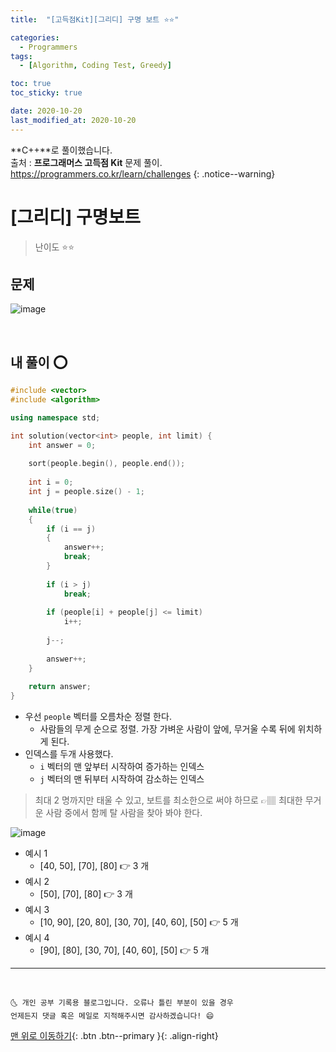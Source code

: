 ```yaml
---
title:  "[고득점Kit][그리디] 구명 보트 ⭐⭐" 

categories:
  - Programmers
tags:
  - [Algorithm, Coding Test, Greedy]

toc: true
toc_sticky: true

date: 2020-10-20
last_modified_at: 2020-10-20
---
```


**C++**로 풀이했습니다.  
출처 : **프로그래머스 고득점 Kit** 문제 풀이. <https://programmers.co.kr/learn/challenges>
{: .notice--warning}

# [그리디] 구명보트

> 난이도 ⭐⭐

## 문제

![image](https://user-images.githubusercontent.com/42318591/96545243-fc50e180-12e2-11eb-8b61-a1dd0cd991ec.png)


<br>

## 내 풀이 ⭕

```cpp
#include <vector>
#include <algorithm>

using namespace std;

int solution(vector<int> people, int limit) {
    int answer = 0;
    
    sort(people.begin(), people.end());
    
    int i = 0;
    int j = people.size() - 1;
    
    while(true)
    {
        if (i == j)
        {
            answer++;
            break;
        }
        
        if (i > j)
            break;   
        
        if (people[i] + people[j] <= limit)
            i++;
        
        j--;
        
        answer++;
    }
    
    return answer;
}
```

- 우선 `people` 벡터를 오름차순 정렬 한다.
  - 사람들의 무게 순으로 정렬. 가장 가벼운 사람이 앞에, 무거울 수록 뒤에 위치하게 된다.
- 인덱스를 두개 사용했다.
  - `i` 벡터의 맨 앞부터 시작하여 증가하는 인덱스
  - `j` 벡터의 맨 뒤부터 시작하여 감소하는 인덱스

> 최대 2 명까지만 태울 수 있고, 보트를 최소한으로 써야 하므로 👉🏽 최대한 무거운 사람 중에서 함께 탈 사람을 찾아 봐야 한다. 

![image](https://user-images.githubusercontent.com/42318591/96547069-6a4ad800-12e6-11eb-8f03-76f556f7f5da.png)

- 예시 1
  - [40, 50], [70], [80] 👉 3 개
- 예시 2
  - [50], [70], [80] 👉 3 개
- 예시 3
  - [10, 90], [20, 80], [30, 70], [40, 60], [50] 👉 5 개
- 예시 4
  - [90], [80], [30, 70], [40, 60], [50] 👉 5 개


***
<br>

    🌜 개인 공부 기록용 블로그입니다. 오류나 틀린 부분이 있을 경우 
    언제든지 댓글 혹은 메일로 지적해주시면 감사하겠습니다! 😄

[맨 위로 이동하기](#){: .btn .btn--primary }{: .align-right}